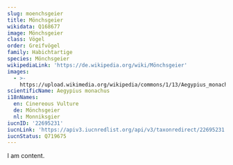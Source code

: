 ```yaml
---
slug: moenchsgeier
title: Mönchsgeier
wikidata: Q168677
image: Mönchsgeier
class: Vögel
order: Greifvögel
family: Habichtartige
species: Mönchsgeier
wikipediaLink: 'https://de.wikipedia.org/wiki/Mönchsgeier'
images:
  - >-
    https://upload.wikimedia.org/wikipedia/commons/1/13/Aegypius_monachus,_Catalan_Pyrenees,_Spain_S4E7659_(25191007486).jpg
scientificName: Aegypius monachus
i18nNames:
  en: Cinereous Vulture
  de: Mönchsgeier
  nl: Monniksgier
iucnID: '22695231'
iucnLink: 'https://apiv3.iucnredlist.org/api/v3/taxonredirect/22695231'
iucnStatus: Q719675
---
```


I am content.

